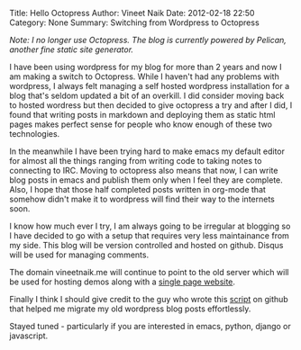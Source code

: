 Title: Hello Octopress
Author: Vineet Naik
Date: 2012-02-18 22:50
Category: None
Summary: Switching from Wordpress to Octopress

_Note: I no longer use Octopress. The blog is currently powered by
Pelican, another fine static site generator._

I have been using wordpress for my blog for more than 2 years and now 
I am making a switch to Octopress. While I haven't had any
problems with wordpress, I always felt managing a self hosted wordpress
installation for a blog that's seldom updated a bit of an overkill.
I did consider moving back to hosted wordress but then decided to give
octopress a try and after I did, I found that writing posts in markdown and 
deploying them as static html pages makes perfect sense for people 
who know enough of these two technologies.

In the meanwhile I have been trying hard to make emacs my default editor for almost all 
the things ranging from writing code to taking notes to connecting to IRC. 
Moving to octopress also means that now, I can write blog posts in emacs and 
publish them only when I feel they are complete. Also, I hope that those half 
completed posts written in org-mode that somehow didn't make it to wordpress
will find their way to the internets soon. 

I know how much ever I try, I am always going to be irregular at blogging 
so I have decided to go with a setup that requires very less maintainance from my side. 
This blog will be version controlled and hosted on github. Disqus will be used for managing 
comments. 

The domain vineetnaik.me will continue to point to the old server which will be used for 
hosting demos along with a [single page website](http://vineetnaik.me).

Finally I think I should give credit to the guy who wrote this [script](https://gist.github.com/1239373) 
on github that helped me migrate my old wordpress blog posts effortlessly.

Stayed tuned - particularly if you are interested in emacs, python, django or javascript.
